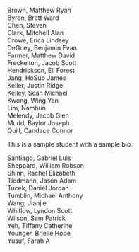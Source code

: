 Brown, Matthew Ryan   
Byron, Brett Ward   
Chen, Steven   
Clark, Mitchell Alan   
Crowe, Erica Lindsey   
DeGoey, Benjamin Evan   
Farmer, Matthew David   
Freckelton, Jacob Scott   
Hendrickson, Eli Forest   
Jang, HoSub James   
Keller, Justin Ridge   
Kelley, Sean Michael   
Kwong, Wing Yan   
Lim, Namhun   
Melendy, Jacob Glen   
Mudd, Baylor Joseph   
Quill, Candace Connor   

This is a sample student with a sample bio.

Santiago, Gabriel Luis   
Sheppard, William Robson   
Shinn, Rachel Elizabeth   
Tiedmann, Jason Adam   
Tucek, Daniel Jordan   
Tumblin, Michael Anthony   
Wang, Jianjie   
Whitlow, Lyndon Scott   
Wilson, Sam Patrick   
Yeh, Tiffany Catherine   
Younger, Brielle Hope   
Yusuf, Farah A
